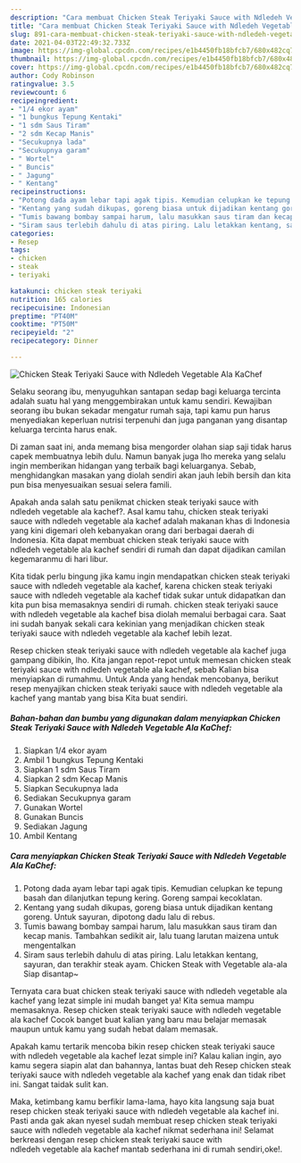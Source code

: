 ```yaml
---
description: "Cara membuat Chicken Steak Teriyaki Sauce with Ndledeh Vegetable Ala KaChef Sederhana Untuk Jualan"
title: "Cara membuat Chicken Steak Teriyaki Sauce with Ndledeh Vegetable Ala KaChef Sederhana Untuk Jualan"
slug: 891-cara-membuat-chicken-steak-teriyaki-sauce-with-ndledeh-vegetable-ala-kachef-sederhana-untuk-jualan
date: 2021-04-03T22:49:32.733Z
image: https://img-global.cpcdn.com/recipes/e1b4450fb18bfcb7/680x482cq70/chicken-steak-teriyaki-sauce-with-ndledeh-vegetable-ala-kachef-foto-resep-utama.jpg
thumbnail: https://img-global.cpcdn.com/recipes/e1b4450fb18bfcb7/680x482cq70/chicken-steak-teriyaki-sauce-with-ndledeh-vegetable-ala-kachef-foto-resep-utama.jpg
cover: https://img-global.cpcdn.com/recipes/e1b4450fb18bfcb7/680x482cq70/chicken-steak-teriyaki-sauce-with-ndledeh-vegetable-ala-kachef-foto-resep-utama.jpg
author: Cody Robinson
ratingvalue: 3.5
reviewcount: 6
recipeingredient:
- "1/4 ekor ayam"
- "1 bungkus Tepung Kentaki"
- "1 sdm Saus Tiram"
- "2 sdm Kecap Manis"
- "Secukupnya lada"
- "Secukupnya garam"
- " Wortel"
- " Buncis"
- " Jagung"
- " Kentang"
recipeinstructions:
- "Potong dada ayam lebar tapi agak tipis. Kemudian celupkan ke tepung basah dan dilanjutkan tepung kering. Goreng sampai kecoklatan."
- "Kentang yang sudah dikupas, goreng biasa untuk dijadikan kentang goreng. Untuk sayuran, dipotong dadu lalu di rebus."
- "Tumis bawang bombay sampai harum, lalu masukkan saus tiram dan kecap manis. Tambahkan sedikit air, lalu tuang larutan maizena untuk mengentalkan"
- "Siram saus terlebih dahulu di atas piring. Lalu letakkan kentang, sayuran, dan terakhir steak ayam. Chicken Steak with Vegetable ala-ala Siap disantap~"
categories:
- Resep
tags:
- chicken
- steak
- teriyaki

katakunci: chicken steak teriyaki 
nutrition: 165 calories
recipecuisine: Indonesian
preptime: "PT40M"
cooktime: "PT50M"
recipeyield: "2"
recipecategory: Dinner

---
```



![Chicken Steak Teriyaki Sauce with Ndledeh Vegetable Ala KaChef](https://img-global.cpcdn.com/recipes/e1b4450fb18bfcb7/680x482cq70/chicken-steak-teriyaki-sauce-with-ndledeh-vegetable-ala-kachef-foto-resep-utama.jpg)

Selaku seorang ibu, menyuguhkan santapan sedap bagi keluarga tercinta adalah suatu hal yang menggembirakan untuk kamu sendiri. Kewajiban seorang ibu bukan sekadar mengatur rumah saja, tapi kamu pun harus menyediakan keperluan nutrisi terpenuhi dan juga panganan yang disantap keluarga tercinta harus enak.

Di zaman  saat ini, anda memang bisa mengorder olahan siap saji tidak harus capek membuatnya lebih dulu. Namun banyak juga lho mereka yang selalu ingin memberikan hidangan yang terbaik bagi keluarganya. Sebab, menghidangkan masakan yang diolah sendiri akan jauh lebih bersih dan kita pun bisa menyesuaikan sesuai selera famili. 



Apakah anda salah satu penikmat chicken steak teriyaki sauce with ndledeh vegetable ala kachef?. Asal kamu tahu, chicken steak teriyaki sauce with ndledeh vegetable ala kachef adalah makanan khas di Indonesia yang kini digemari oleh kebanyakan orang dari berbagai daerah di Indonesia. Kita dapat membuat chicken steak teriyaki sauce with ndledeh vegetable ala kachef sendiri di rumah dan dapat dijadikan camilan kegemaranmu di hari libur.

Kita tidak perlu bingung jika kamu ingin mendapatkan chicken steak teriyaki sauce with ndledeh vegetable ala kachef, karena chicken steak teriyaki sauce with ndledeh vegetable ala kachef tidak sukar untuk didapatkan dan kita pun bisa memasaknya sendiri di rumah. chicken steak teriyaki sauce with ndledeh vegetable ala kachef bisa diolah memalui berbagai cara. Saat ini sudah banyak sekali cara kekinian yang menjadikan chicken steak teriyaki sauce with ndledeh vegetable ala kachef lebih lezat.

Resep chicken steak teriyaki sauce with ndledeh vegetable ala kachef juga gampang dibikin, lho. Kita jangan repot-repot untuk memesan chicken steak teriyaki sauce with ndledeh vegetable ala kachef, sebab Kalian bisa menyiapkan di rumahmu. Untuk Anda yang hendak mencobanya, berikut resep menyajikan chicken steak teriyaki sauce with ndledeh vegetable ala kachef yang mantab yang bisa Kita buat sendiri.

<!--inarticleads1-->

##### Bahan-bahan dan bumbu yang digunakan dalam menyiapkan Chicken Steak Teriyaki Sauce with Ndledeh Vegetable Ala KaChef:

1. Siapkan 1/4 ekor ayam
1. Ambil 1 bungkus Tepung Kentaki
1. Siapkan 1 sdm Saus Tiram
1. Siapkan 2 sdm Kecap Manis
1. Siapkan Secukupnya lada
1. Sediakan Secukupnya garam
1. Gunakan  Wortel
1. Gunakan  Buncis
1. Sediakan  Jagung
1. Ambil  Kentang




<!--inarticleads2-->

##### Cara menyiapkan Chicken Steak Teriyaki Sauce with Ndledeh Vegetable Ala KaChef:

1. Potong dada ayam lebar tapi agak tipis. Kemudian celupkan ke tepung basah dan dilanjutkan tepung kering. Goreng sampai kecoklatan.
1. Kentang yang sudah dikupas, goreng biasa untuk dijadikan kentang goreng. Untuk sayuran, dipotong dadu lalu di rebus.
1. Tumis bawang bombay sampai harum, lalu masukkan saus tiram dan kecap manis. Tambahkan sedikit air, lalu tuang larutan maizena untuk mengentalkan
1. Siram saus terlebih dahulu di atas piring. Lalu letakkan kentang, sayuran, dan terakhir steak ayam. Chicken Steak with Vegetable ala-ala Siap disantap~




Ternyata cara buat chicken steak teriyaki sauce with ndledeh vegetable ala kachef yang lezat simple ini mudah banget ya! Kita semua mampu memasaknya. Resep chicken steak teriyaki sauce with ndledeh vegetable ala kachef Cocok banget buat kalian yang baru mau belajar memasak maupun untuk kamu yang sudah hebat dalam memasak.

Apakah kamu tertarik mencoba bikin resep chicken steak teriyaki sauce with ndledeh vegetable ala kachef lezat simple ini? Kalau kalian ingin, ayo kamu segera siapin alat dan bahannya, lantas buat deh Resep chicken steak teriyaki sauce with ndledeh vegetable ala kachef yang enak dan tidak ribet ini. Sangat taidak sulit kan. 

Maka, ketimbang kamu berfikir lama-lama, hayo kita langsung saja buat resep chicken steak teriyaki sauce with ndledeh vegetable ala kachef ini. Pasti anda gak akan nyesel sudah membuat resep chicken steak teriyaki sauce with ndledeh vegetable ala kachef nikmat sederhana ini! Selamat berkreasi dengan resep chicken steak teriyaki sauce with ndledeh vegetable ala kachef mantab sederhana ini di rumah sendiri,oke!.

